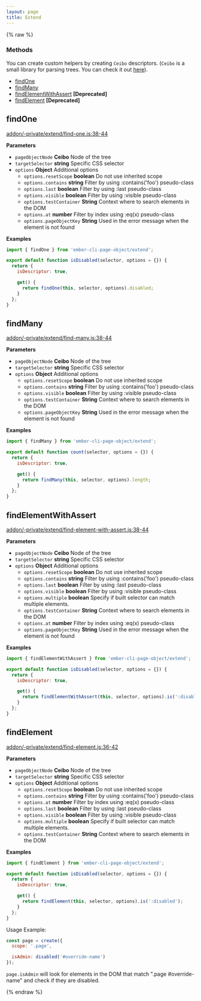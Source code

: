 ```yaml
---
layout: page
title: Extend
---
```


{% raw %}
### Methods

You can create custom helpers by creating `Ceibo` descriptors. (`Ceibo` is a small library for parsing trees. You can check it out [here](http://github.com/san650/ceibo)).

- [findOne](#findone)
- [findMany](#findmany)
- [findElementWithAssert](#findelementwithassert) **[Deprecated]**
- [findElement](#findelement) **[Deprecated]**

## findOne

[addon/-private/extend/find-one.js:38-44](https://github.com/san650/ember-cli-page-object/blob/c521335ffba9955a6acaf1006ed503cbb61ba72d/addon/-private/extend/find-element-with-assert.js#L38-L44 "Source code on GitHub")

**Parameters**

-   `pageObjectNode` **Ceibo** Node of the tree
-   `targetSelector` **string** Specific CSS selector
-   `options` **Object** Additional options
    -   `options.resetScope` **boolean** Do not use inherited scope
    -   `options.contains` **string** Filter by using :contains('foo') pseudo-class
    -   `options.last` **boolean** Filter by using :last pseudo-class
    -   `options.visible` **boolean** Filter by using :visible pseudo-class
    -   `options.testContainer` **String** Context where to search elements in the DOM
    -   `options.at` **number** Filter by index using :eq(x) pseudo-class
    -   `options.pageObjectKey` **String** Used in the error message when the element is not found

**Examples**

```javascript
import { findOne } from 'ember-cli-page-object/extend';

export default function isDisabled(selector, options = {}) {
  return {
    isDescriptor: true,

    get() {
      return findOne(this, selector, options).disabled;
    }
  };
}
```

## findMany

[addon/-private/extend/find-many.js:38-44](https://github.com/san650/ember-cli-page-object/blob/c521335ffba9955a6acaf1006ed503cbb61ba72d/addon/-private/extend/find-element-with-assert.js#L38-L44 "Source code on GitHub")

**Parameters**

-   `pageObjectNode` **Ceibo** Node of the tree
-   `targetSelector` **string** Specific CSS selector
-   `options` **Object** Additional options
    -   `options.resetScope` **boolean** Do not use inherited scope
    -   `options.contains` **string** Filter by using :contains('foo') pseudo-class
    -   `options.visible` **boolean** Filter by using :visible pseudo-class
    -   `options.testContainer` **String** Context where to search elements in the DOM
    -   `options.pageObjectKey` **String** Used in the error message when the element is not found

**Examples**

```javascript
import { findMany } from 'ember-cli-page-object/extend';

export default function count(selector, options = {}) {
  return {
    isDescriptor: true,

    get() {
      return findMany(this, selector, options).length;
    }
  };
}
```

## findElementWithAssert

[addon/-private/extend/find-element-with-assert.js:38-44](https://github.com/san650/ember-cli-page-object/blob/c521335ffba9955a6acaf1006ed503cbb61ba72d/addon/-private/extend/find-element-with-assert.js#L38-L44 "Source code on GitHub")

**Parameters**

-   `pageObjectNode` **Ceibo** Node of the tree
-   `targetSelector` **string** Specific CSS selector
-   `options` **Object** Additional options
    -   `options.resetScope` **boolean** Do not use inherited scope
    -   `options.contains` **string** Filter by using :contains('foo') pseudo-class
    -   `options.last` **boolean** Filter by using :last pseudo-class
    -   `options.visible` **boolean** Filter by using :visible pseudo-class
    -   `options.multiple` **boolean** Specify if built selector can match multiple elements.
    -   `options.testContainer` **String** Context where to search elements in the DOM
    -   `options.at` **number** Filter by index using :eq(x) pseudo-class
    -   `options.pageObjectKey` **String** Used in the error message when the element is not found

**Examples**

```javascript
import { findElementWithAssert } from 'ember-cli-page-object/extend';

export default function isDisabled(selector, options = {}) {
  return {
    isDescriptor: true,

    get() {
      return findElementWithAssert(this, selector, options).is(':disabled');
    }
  };
}
```

## findElement

[addon/-private/extend/find-element.js:36-42](https://github.com/san650/ember-cli-page-object/blob/c521335ffba9955a6acaf1006ed503cbb61ba72d/addon/-private/extend/find-element.js#L36-L42 "Source code on GitHub")

**Parameters**

-   `pageObjectNode` **Ceibo** Node of the tree
-   `targetSelector` **string** Specific CSS selector
-   `options` **Object** Additional options
    -   `options.resetScope` **boolean** Do not use inherited scope
    -   `options.contains` **string** Filter by using :contains('foo') pseudo-class
    -   `options.at` **number** Filter by index using :eq(x) pseudo-class
    -   `options.last` **boolean** Filter by using :last pseudo-class
    -   `options.visible` **boolean** Filter by using :visible pseudo-class
    -   `options.multiple` **boolean** Specify if built selector can match multiple elements.
    -   `options.testContainer` **String** Context where to search elements in the DOM

**Examples**

```javascript
import { findElement } from 'ember-cli-page-object/extend';

export default function isDisabled(selector, options = {}) {
  return {
    isDescriptor: true,

    get() {
      return findElement(this, selector, options).is(':disabled');
    }
  };
}
```

Usage Example:

```js
const page = create({
  scope: '.page',

  isAdmin: disabled('#override-name')
});
```

`page.isAdmin` will look for elements in the DOM that match ".page
\#override-name" and check if they are disabled.

{% endraw %}
